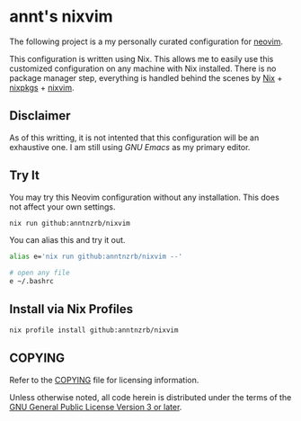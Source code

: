 # annt's nixvim

The following project is a my personally curated configuration for
[neovim](https://neovim.io).

This configuration is written using Nix. This allows me to easily use this
customized configuration on any machine with Nix installed.
There is no package manager step, everything is handled behind the scenes by
[Nix](https://nixos.org) +
[nixpkgs](https://search.nixos.org/packages?channel=unstable&type=packages&query=vimPlugins) +
[nixvim](https://github.com/nix-community/nixvim).

## Disclaimer

As of this writting, it is not intented that this configuration will be an
exhaustive one. I am still using _GNU Emacs_ as my primary editor.

## Try It

You may try this Neovim configuration without any installation. This does not
affect your own settings.

```sh
nix run github:anntnzrb/nixvim
```

You can alias this and try it out.

```sh
alias e='nix run github:anntnzrb/nixvim --'

# open any file
e ~/.bashrc
```

## Install via Nix Profiles

```sh
nix profile install github:anntnzrb/nixvim
```

## COPYING

Refer to the [COPYING](./COPYING) file for licensing information.

Unless otherwise noted, all code herein is distributed under the terms of the
[GNU General Public License Version 3 or later](https://www.gnu.org/licenses/gpl-3.0.en.html).
